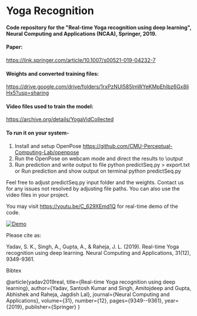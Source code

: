 # Yoga Recognition
#### Code repository for the "Real-time Yoga recognition using deep learning", Neural Computing and Applications (NCAA), Springer, 2019.

#### Paper: 
https://link.springer.com/article/10.1007/s00521-019-04232-7

#### Weights and converted training files:
https://drive.google.com/drive/folders/1rxPzNUl585lmWYeKMpEhIbz6Gx8liHx5?usp=sharing

#### Video files used to train the model:
https://archive.org/details/YogaVidCollected

#### To run it on your system-

1. Install and setup OpenPose https://github.com/CMU-Perceptual-Computing-Lab/openpose
2. Run the OpenPose on webcam mode and direct the results to \output
3. Run prediction and write output to file python predictSeq.py > export.txt
   or Run prediction and show output on terminal python predictSeq.py

Feel free to adjust predictSeq.py input folder and the weights. Contact us for any issues not resolved by adjusting file paths.
You can also use the video files in your project.

You may visit https://youtu.be/C_629XEmd1Q for real-time demo of the code.

[![Demo](https://img.youtube.com/vi/C_629XEmd1Q/maxresdefault.jpg)](https://youtu.be/C_629XEmd1Q)

Please cite as:

Yadav, S. K., Singh, A., Gupta, A., & Raheja, J. L. (2019). Real-time Yoga recognition using deep learning. Neural Computing and Applications, 31(12), 9349-9361.

Bibtex

@article{yadav2019real,
  title={Real-time Yoga recognition using deep learning},
  author={Yadav, Santosh Kumar and Singh, Amitojdeep and Gupta, Abhishek and Raheja, Jagdish Lal},
  journal={Neural Computing and Applications},
  volume={31},
  number={12},
  pages={9349--9361},
  year={2019},
  publisher={Springer}
}

